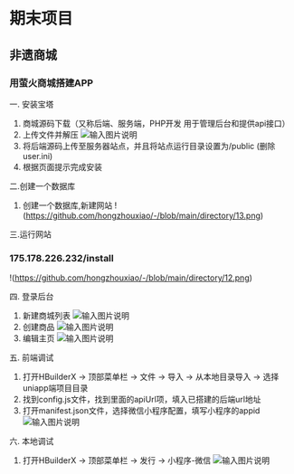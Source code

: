 # 期末项目
## 非遗商城
### 用萤火商城搭建APP
一. 安装宝塔
1. 商城源码下载（又称后端、服务端，PHP开发 用于管理后台和提供api接口）
2. 上传文件并解压
![输入图片说明](13.png)
3. 将后端源码上传至服务器站点，并且将站点运行目录设置为/public (删除user.ini)
4. 根据页面提示完成安装

二.创建一个数据库
1. 创建一个数据库,新建网站
!(https://github.com/hongzhouxiao/-/blob/main/directory/13.png)

三.运行网站
### 175.178.226.232/install
!(https://github.com/hongzhouxiao/-/blob/main/directory/12.png)

四. 登录后台
1. 新建商城列表
![输入图片说明](5.png)
2. 创建商品
![输入图片说明](1.png)
3. 编辑主页
![输入图片说明](4.png)

五. 前端调试
1. 打开HBuilderX -> 顶部菜单栏 -> 文件 -> 导入 -> 从本地目录导入 -> 选择uniapp端项目目录
2. 找到config.js文件，找到里面的apiUrl项，填入已搭建的后端url地址
3. 打开manifest.json文件，选择微信小程序配置，填写小程序的appid
![输入图片说明](8.png)

六. 本地调试
1. 打开HBuilderX -> 顶部菜单栏 -> 发行 -> 小程序-微信
![输入图片说明](15.png)
